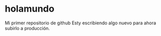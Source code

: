 # holamundo
Mi primer repositorio de github
Esty escribiendo algo nuevo para ahora subirlo a producción.
